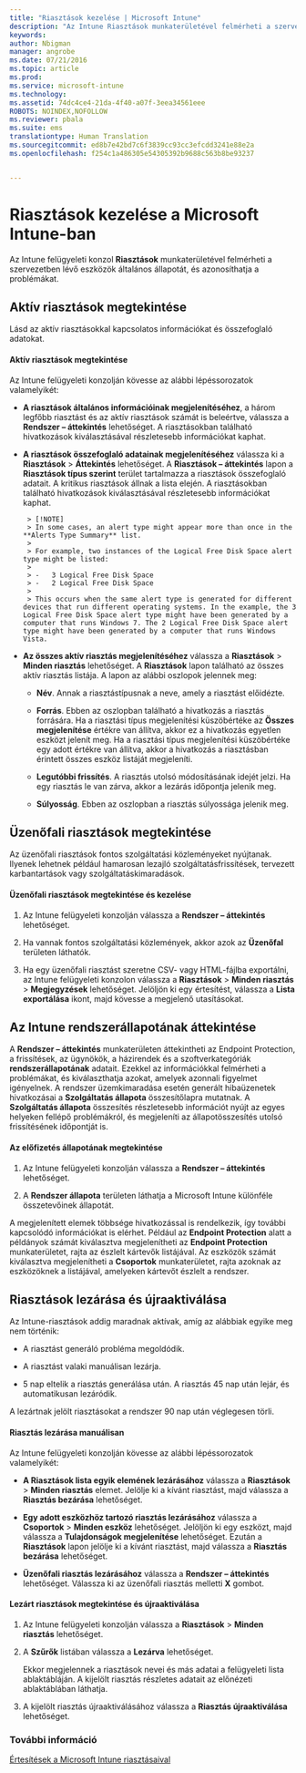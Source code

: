 ```yaml
---
title: "Riasztások kezelése | Microsoft Intune"
description: "Az Intune Riasztások munkaterületével felmérheti a szervezetben lévő eszközök általános állapotát."
keywords: 
author: Nbigman
manager: angrobe
ms.date: 07/21/2016
ms.topic: article
ms.prod: 
ms.service: microsoft-intune
ms.technology: 
ms.assetid: 74dc4ce4-21da-4f40-a07f-3eea34561eee
ROBOTS: NOINDEX,NOFOLLOW
ms.reviewer: pbala
ms.suite: ems
translationtype: Human Translation
ms.sourcegitcommit: ed8b7e42bd7c6f3839cc93cc3efcdd3241e88e2a
ms.openlocfilehash: f254c1a486305e54305392b9688c563b8be93237


---
```


# Riasztások kezelése a Microsoft Intune-ban
Az Intune felügyeleti konzol **Riasztások** munkaterületével felmérheti a szervezetben lévő eszközök általános állapotát, és azonosíthatja a problémákat.

## Aktív riasztások megtekintése

Lásd az aktív riasztásokkal kapcsolatos információkat és összefoglaló adatokat.

#### Aktív riasztások megtekintése

Az Intune felügyeleti konzolján kövesse az alábbi lépéssorozatok valamelyikét:

-  **A riasztások általános információinak megjelenítéséhez**, a három legfőbb riasztást és az aktív riasztások számát is beleértve, válassza a **Rendszer – áttekintés** lehetőséget. A riasztásokban található hivatkozások kiválasztásával részletesebb információkat kaphat.

-  **A riasztások összefoglaló adatainak megjelenítéséhez** válassza ki a **Riasztások** > **Áttekintés** lehetőséget. A **Riasztások – áttekintés** lapon a **Riasztások típus szerint** terület tartalmazza a riasztások összefoglaló adatait. A kritikus riasztások állnak a lista elején. A riasztásokban található hivatkozások kiválasztásával részletesebb információkat kaphat.

        > [!NOTE]
        > In some cases, an alert type might appear more than once in the **Alerts Type Summary** list.
        >
        > For example, two instances of the Logical Free Disk Space alert type might be listed:
        >
        > -   3 Logical Free Disk Space
        > -   2 Logical Free Disk Space
        >
        > This occurs when the same alert type is generated for different devices that run different operating systems. In the example, the 3 Logical Free Disk Space alert type might have been generated by a computer that runs Windows 7. The 2 Logical Free Disk Space alert type might have been generated by a computer that runs Windows Vista.

-   **Az összes aktív riasztás megjelenítéséhez** válassza a **Riasztások** > **Minden riasztás** lehetőséget. A **Riasztások** lapon található az összes aktív riasztás listája. A lapon az alábbi oszlopok jelennek meg:

    -   **Név**. Annak a riasztástípusnak a neve, amely a riasztást előidézte.

    -   **Forrás**. Ebben az oszlopban található a hivatkozás a riasztás forrására. Ha a riasztási típus megjelenítési küszöbértéke az **Összes megjelenítése** értékre van állítva, akkor ez a hivatkozás egyetlen eszközt jelenít meg. Ha a riasztási típus megjelenítési küszöbértéke egy adott értékre van állítva, akkor a hivatkozás a riasztásban érintett összes eszköz listáját megjeleníti.

    -   **Legutóbbi frissítés**. A riasztás utolsó módosításának idejét jelzi. Ha egy riasztás le van zárva, akkor a lezárás időpontja jelenik meg.

    -   **Súlyosság**. Ebben az oszlopban a riasztás súlyossága jelenik meg.

## Üzenőfali riasztások megtekintése
Az üzenőfali riasztások fontos szolgáltatási közleményeket nyújtanak. Ilyenek lehetnek például hamarosan lezajló szolgáltatásfrissítések, tervezett karbantartások vagy szolgáltatáskimaradások.

#### Üzenőfali riasztások megtekintése és kezelése

1.  Az Intune felügyeleti konzolján válassza a **Rendszer – áttekintés** lehetőséget.

2.  Ha vannak fontos szolgáltatási közlemények, akkor azok az **Üzenőfal** területen láthatók.

3.  Ha egy üzenőfali riasztást szeretne CSV- vagy HTML-fájlba exportálni, az Intune felügyeleti konzolon válassza a **Riasztások** > **Minden riasztás** >    **Megjegyzések** lehetőséget. Jelöljön ki egy értesítést, válassza a **Lista exportálása** ikont, majd kövesse a megjelenő utasításokat.

## Az Intune rendszerállapotának áttekintése
A **Rendszer – áttekintés** munkaterületen áttekintheti az Endpoint Protection, a frissítések, az ügynökök, a házirendek és a szoftverkategóriák **rendszerállapotának** adatait. Ezekkel az információkkal felmérheti a problémákat, és kiválaszthatja azokat, amelyek azonnali figyelmet igényelnek. A rendszer üzemkimaradása esetén generált hibaüzenetek hivatkozásai a **Szolgáltatás állapota** összesítőlapra mutatnak. A **Szolgáltatás állapota** összesítés részletesebb információt nyújt az egyes helyeken fellépő problémákról, és megjeleníti az állapotösszesítés utolsó frissítésének időpontját is.

#### Az előfizetés állapotának megtekintése

1.  Az Intune felügyeleti konzolján válassza a **Rendszer – áttekintés** lehetőséget.

2.  A **Rendszer állapota** területen láthatja a Microsoft Intune különféle összetevőinek állapotát.

  A megjelenített elemek többsége hivatkozással is rendelkezik, így további kapcsolódó információkat is elérhet. Például az **Endpoint Protection** alatt a példányok számát kiválasztva megjelenítheti az **Endpoint Protection** munkaterületet, rajta az észlelt kártevők listájával. Az eszközök számát kiválasztva megjelenítheti a **Csoportok** munkaterületet, rajta azoknak az eszközöknek a listájával, amelyeken kártevőt észlelt a rendszer.

## Riasztások lezárása és újraaktiválása
Az Intune-riasztások addig maradnak aktívak, amíg az alábbiak egyike meg nem történik:

-   A riasztást generáló probléma megoldódik.

-   A riasztást valaki manuálisan lezárja.

-   5 nap eltelik a riasztás generálása után. A riasztás 45 nap után lejár, és automatikusan lezáródik.

A lezártnak jelölt riasztásokat a rendszer 90 nap után véglegesen törli.

#### Riasztás lezárása manuálisan

Az Intune felügyeleti konzolján kövesse az alábbi lépéssorozatok valamelyikét:

- **A Riasztások lista egyik elemének lezárásához** válassza a **Riasztások** > **Minden riasztás** elemet. Jelölje ki a kívánt riasztást, majd válassza a **Riasztás bezárása** lehetőséget.

- **Egy adott eszközhöz tartozó riasztás lezárásához** válassza a **Csoportok** > **Minden eszköz** lehetőséget. Jelöljön ki egy eszközt, majd válassza a **Tulajdonságok megjelenítése** lehetőséget. Ezután a **Riasztások** lapon jelölje ki a kívánt riasztást, majd válassza a **Riasztás bezárása** lehetőséget.

- **Üzenőfali riasztás lezárásához** válassza a **Rendszer – áttekintés** lehetőséget. Válassza ki az üzenőfali riasztás melletti **X** gombot.

#### Lezárt riasztások megtekintése és újraaktiválása

1.  Az Intune felügyeleti konzolján válassza a **Riasztások** > **Minden riasztás** lehetőséget.

2.  A **Szűrők** listában válassza a **Lezárva** lehetőséget.

    Ekkor megjelennek a riasztások nevei és más adatai a felügyeleti lista ablaktábláján. A kijelölt riasztás részletes adatait az előnézeti ablaktáblában láthatja.

3.  A kijelölt riasztás újraaktiválásához válassza a **Riasztás újraaktiválása** lehetőséget.

### További információ
[Értesítések a Microsoft Intune riasztásaival](../deploy-use/get-notified-by-alerts.md)



<!--HONumber=Aug16_HO3-->


